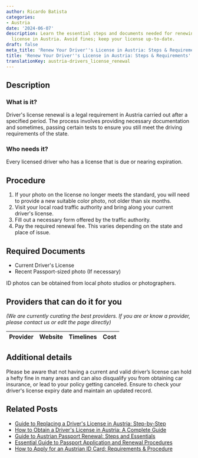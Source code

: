 ```yaml
---
author: Ricardo Batista
categories:
- Austria
date: '2024-06-07'
description: Learn the essential steps and documents needed for renewing your driver's
  license in Austria. Avoid fines; keep your license up-to-date.
draft: false
meta_title: 'Renew Your Driver''s License in Austria: Steps & Requirements'
title: 'Renew Your Driver''s License in Austria: Steps & Requirements'
translationKey: austria-drivers_license_renewal
---
```


## Description
### What is it?
Driver's license renewal is a legal requirement in Austria carried out after a specified period. The process involves providing necessary documentation and sometimes, passing certain tests to ensure you still meet the driving requirements of the state. 

### Who needs it?
Every licensed driver who has a license that is due or nearing expiration. 

## Procedure
1. If your photo on the license no longer meets the standard, you will need to provide a new suitable color photo, not older than six months. 
2. Visit your local road traffic authority and bring along your current driver's license.
3. Fill out a necessary form offered by the traffic authority.
4. Pay the required renewal fee. This varies depending on the state and place of issue. 

## Required Documents
- Current Driver's License
- Recent Passport-sized photo (If necessary)
 
ID photos can be obtained from local photo studios or photographers.

## Providers that can do it for you

_(We are currently curating the best providers. If you are or know a provider, please contact us or edit the page directly)_

| Provider        |     Website     |     Timelines    |       Cost      |
| --------------- | --------------- |  :-------------: | :-------------: |

## Additional details
Please be aware that not having a current and valid driver’s license can hold a hefty fine in many areas and can also disqualify you from obtaining car insurance, or lead to your policy getting canceled. Ensure to check your driver's license expiry date and maintain an updated record.


## Related Posts

- [Guide to Replacing a Driver's License in Austria: Step-by-Step](https://tramitit.com/guides/austria/replacement_drivers_license_application/)
- [How to Obtain a Driver's License in Austria: A Complete Guide](https://tramitit.com/guides/austria/drivers_license_application/)
- [Guide to Austrian Passport Renewal: Steps and Essentials](https://tramitit.com/guides/austria/passport_renewal/)
- [Essential Guide to Passport Application and Renewal Procedures](https://tramitit.com/guides/austria/passport_application/)
- [How to Apply for an Austrian ID Card: Requirements & Procedure](https://tramitit.com/guides/austria/id_card_application/)